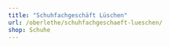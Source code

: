 ```yaml
---
title: "Schuhfachgeschäft Lüschen"
url: /oberlethe/schuhfachgeschaeft-lueschen/
shop: Schuhe
---
```

